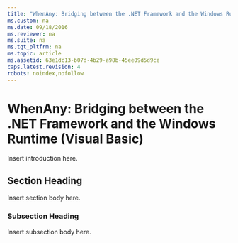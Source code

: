 ```yaml
---
title: "WhenAny: Bridging between the .NET Framework and the Windows Runtime (Visual Basic)"
ms.custom: na
ms.date: 09/18/2016
ms.reviewer: na
ms.suite: na
ms.tgt_pltfrm: na
ms.topic: article
ms.assetid: 63e1dc13-b07d-4b29-a98b-45ee09d5d9ce
caps.latest.revision: 4
robots: noindex,nofollow
---
```

# WhenAny: Bridging between the .NET Framework and the Windows Runtime (Visual Basic)
Insert introduction here.  
  
## Section Heading  
 Insert section body here.  
  
### Subsection Heading  
 Insert subsection body here.